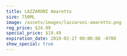 ```yaml
---
title: LAZZARONI Amaretto
size: 750ML
image: /assets/images/lazzaroni-amaretto.png
reg_price: $24.99
special_price: $19.49
expiration_date: 2018-02-27 00:00:00 -0700
show_special: true
---
```



